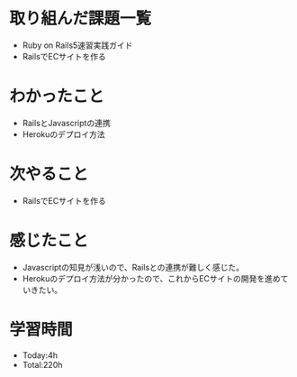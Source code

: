 # 取り組んだ課題一覧
- Ruby on Rails5速習実践ガイド
- RailsでECサイトを作る
  
# わかったこと
- RailsとJavascriptの連携
- Herokuのデプロイ方法
   
# 次やること
- RailsでECサイトを作る

# 感じたこと
- Javascriptの知見が浅いので、Railsとの連携が難しく感じた。
- Herokuのデプロイ方法が分かったので、これからECサイトの開発を進めていきたい。

# 学習時間
- Today:4h
- Total:220h
